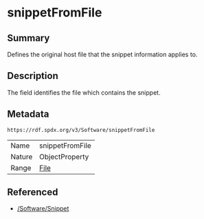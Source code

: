 <!-- Automatically generated by spec-parser v2.0.0 on 2024-01-26T22:18:46.241893+00:00 -->
<!-- SPDX-License-Identifier: Community-Spec-1.0 -->

# snippetFromFile

## Summary

Defines the original host file that the snippet information applies to.


## Description

The field identifies the file which contains the snippet.


## Metadata

`https://rdf.spdx.org/v3/Software/snippetFromFile`


| | |
|---|---|
| Name | snippetFromFile |
| Nature | ObjectProperty |
| Range | [File](../Classes/File.md) |




## Referenced

- [/Software/Snippet](../../Software/Classes/Snippet.md)

